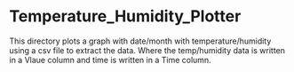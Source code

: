 # Temperature_Humidity_Plotter
This directory plots a graph with date/month with temperature/humidity using a csv file to extract the data. Where the temp/humidity data is written in a Vlaue column and time is written in a Time column.
